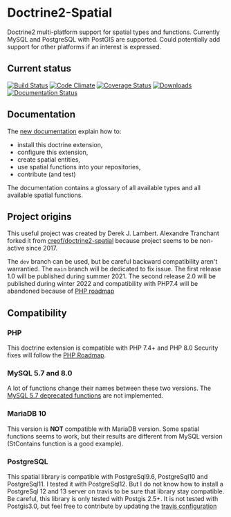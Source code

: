 # Doctrine2-Spatial
Doctrine2 multi-platform support for spatial types and functions. 
Currently MySQL and PostgreSQL with PostGIS are supported. 
Could potentially add support for other platforms if an interest is expressed.

## Current status
[![Build Status](https://travis-ci.org/longitude-one/doctrine2-spatial.svg?branch=master)](https://travis-ci.org/longitude-one/doctrine2-spatial)
[![Code Climate](https://codeclimate.com/github/longitude-one/doctrine2-spatial/badges/gpa.svg)](https://codeclimate.com/github/longitude-one/doctrine2-spatial)
[![Coverage Status](https://coveralls.io/repos/longitude-one/doctrine2-spatial/badge.svg?branch=master&service=github)](https://coveralls.io/github/longitude-one/doctrine2-spatial?branch=master)
[![Downloads](https://img.shields.io/packagist/dm/longitude-one/doctrine2-spatial.svg)](https://packagist.org/packages/longitude-one/doctrine2-spatial)
[![Documentation Status](https://readthedocs.org/projects/doctrine2-spatial/badge/?version=latest)](https://doctrine2-spatial.readthedocs.io/en/latest/?badge=latest)

Documentation 
-------------

The [new documentation](https://doctrine2-spatial.readthedocs.io) explain how to:

* install this doctrine extension,
* configure this extension,
* create spatial entities,
* use spatial functions into your repositories,
* contribute (and test)

The documentation contains a glossary of all available types and all available spatial functions.

## Project origins
This useful project was created by Derek J. Lambert. 
Alexandre Tranchant forked it from [creof/doctrine2-spatial](https://github.com/creof/doctrine2-spatial)
because project seems to be non-active since 2017.

The `dev` branch can be used, but be careful backward compatibility aren't warrantied.
The `main` branch will be dedicated to fix issue.
The first release 1.0 will be published during summer 2021.
The second release 2.0 will be published during winter 2022 and compatibility with PHP7.4 will be abandoned because of 
[PHP roadmap](https://www.php.net/supported-versions.php)

Compatibility
-------------
### PHP
This doctrine extension is compatible with PHP 7.4+ and PHP 8.0
Security fixes will follow the [PHP Roadmap](https://www.php.net/supported-versions.php).

### MySQL 5.7 and 8.0
A lot of functions change their names between these two versions. The [MySQL 5.7 deprecated functions](https://stackoverflow.com/questions/60377271/why-some-spatial-functions-does-not-exists-on-my-mysql-server)
are not implemented.

### MariaDB 10
This version is **NOT** compatible with MariaDB version. Some spatial functions seems to work, but their results are 
different from MySQL version (StContains function is a good example). 

### PostgreSQL
This spatial library is compatible with PostgreSql9.6, PostgreSql10 and 
PostgreSql11. I tested it with PostgreSql12. But I do not know how to install a PostgreSql 12 and 13 server on travis to
be sure that library stay compatible. Be careful, this library is only tested with Postgis 2.5+. It is not tested with 
Postgis3.0, but feel free to contribute by updating the [travis configuration](./.travis.yml)
